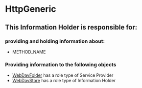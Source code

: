 # HttpGeneric
## This Information Holder is responsible for:
### providing and holding information about: 
* METHOD_NAME
### Providing information to the following objects 
* [WebDavFolder](../ServiceProviders/WebDavFolder.md) has a role type of Service Provider
* [WebDavStore](../InformationHolders/WebDavStore.md) has a role type of Information Holder
